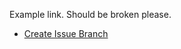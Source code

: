 Example link. Should be broken please.

- [Create Issue Branch](https://github.com/robvanderleek/create-issue-branch2)
